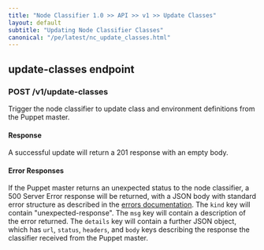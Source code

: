 ```yaml
---
title: "Node Classifier 1.0 >> API >> v1 >> Update Classes"
layout: default
subtitle: "Updating Node Classifier Classes"
canonical: "/pe/latest/nc_update_classes.html"
---
```


## update-classes endpoint

### POST /v1/update-classes

Trigger the node classifier to update class and environment definitions from the Puppet master.

#### Response

A successful update will return a 201 response with an empty body.

#### Error Responses

If the Puppet master returns an unexpected status to the node classifier, a 500 Server Error response will be returned, with a JSON body with standard error structure as described in the [errors documentation](./nc_errors.html).
The `kind` key will contain "unexpected-response".
The `msg` key will contain a description of the error returned.
The `details` key will contain a further JSON object, which has `url`, `status`, `headers`, and `body` keys describing the response the classifier received from the Puppet master.
